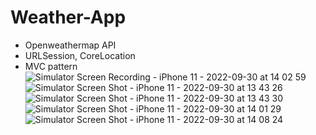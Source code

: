 # Weather-App
- Openweathermap API
- URLSession, CoreLocation
- MVC pattern
![Simulator Screen Recording - iPhone 11 - 2022-09-30 at 14 02 59](https://user-images.githubusercontent.com/103181230/193256916-eea4b867-21cb-4cb9-9707-404ba1adc977.gif)
![Simulator Screen Shot - iPhone 11 - 2022-09-30 at 13 43 26](https://user-images.githubusercontent.com/103181230/193257004-ce6a2bd2-9f13-42e0-9cbd-306c59f1f4fe.png)
![Simulator Screen Shot - iPhone 11 - 2022-09-30 at 13 43 30](https://user-images.githubusercontent.com/103181230/193257026-3310a6e0-75a8-445c-9fdd-d784d67d2abc.png)
![Simulator Screen Shot - iPhone 11 - 2022-09-30 at 14 01 29](https://user-images.githubusercontent.com/103181230/193257044-ffb92ccf-c5b1-4d61-b65e-593642d667fe.png)
![Simulator Screen Shot - iPhone 11 - 2022-09-30 at 14 08 24](https://user-images.githubusercontent.com/103181230/193257109-7a12a5fc-09d0-47bf-828f-91dae57a5303.png)

